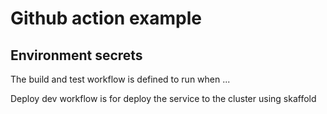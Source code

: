 # Github action example

## Environment secrets

The build and test workflow is defined to run when ...

Deploy dev workflow is for deploy the service to the cluster using skaffold
